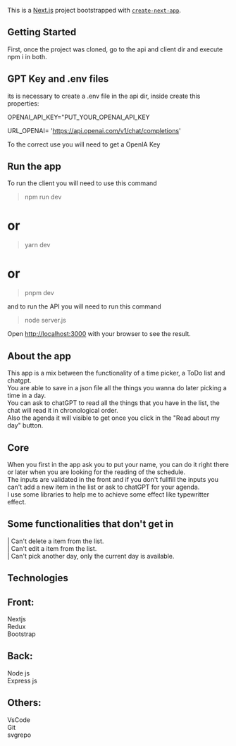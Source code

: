 This is a [Next.js](https://nextjs.org/) project bootstrapped with [`create-next-app`](https://github.com/vercel/next.js/tree/canary/packages/create-next-app).

## Getting Started

First, once the project was cloned, go to the api and client dir and execute npm i in both.

## GPT Key and .env files

its is necessary to create a .env file in the api dir, inside create this properties:

OPENAI_API_KEY="PUT_YOUR_OPENAI_API_KEY

URL_OPENAI= 'https://api.openai.com/v1/chat/completions'

To the correct use you will need to get a OpenIA Key

## Run the app

To run the client you will need to use this command

> npm run dev

# or

> yarn dev

# or

> pnpm dev

and to run the API you will need to run this command

> node server.js

Open [http://localhost:3000](http://localhost:3000) with your browser to see the result.

## About the app

This app is a mix between the functionality of a time picker, a ToDo list and chatgpt.<br/>
You are able to save in a json file all the things you wanna do later picking a time in a day.<br/>
You can ask to chatGPT to read all the things that you have in the list, the chat will read it in chronological order.<br/>
Also the agenda it will visible to get once you click in the "Read about my day" button.<br/>

## Core
When you first in the app ask you to put your name, you can do it right there or later when you are looking for the reading of the schedule.<br/>
The inputs are validated in the front and if you don't fullfill the inputs you can't add a new item in the list or ask to chatGPT for your agenda.<br/>
I use some libraries to help me to achieve some effect like typewritter effect.<br/>

## Some functionalities that don't get in

| Can't delete a item from the list.<br/>
| Can't edit a item from the list.<br/>
| Can't pick another day, only the current day is available.<br/>

## Technologies

## Front:

Nextjs<br/>
Redux<br/>
Bootstrap<br/>

## Back:

Node js<br/>
Express js<br/>

## Others:

VsCode<br/>
Git<br/>
svgrepo<br/>
